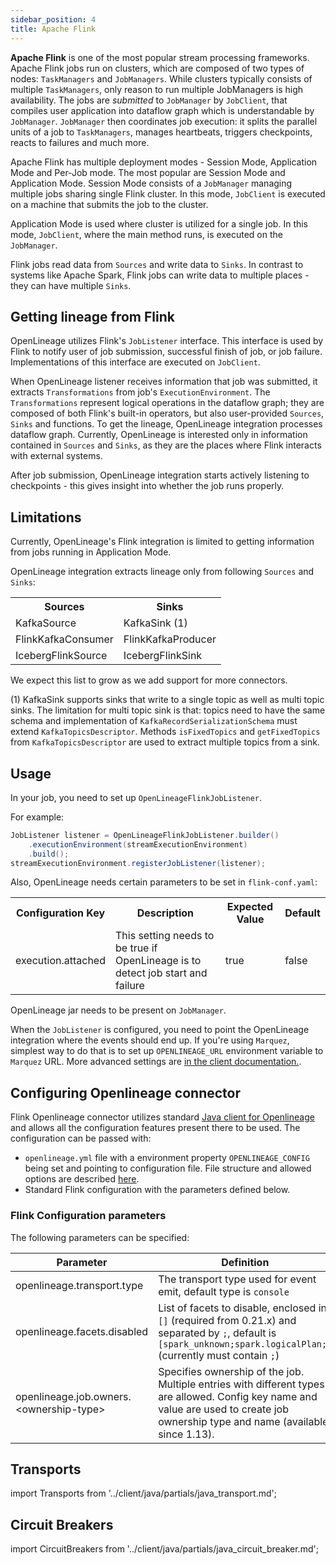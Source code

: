 ```yaml
---
sidebar_position: 4
title: Apache Flink
---
```



**Apache Flink** is one of the most popular stream processing frameworks. Apache Flink jobs run on clusters, 
which are composed of two types of nodes: `TaskManagers` and `JobManagers`. While clusters typically consists of 
multiple `TaskManagers`, only reason to run multiple JobManagers is high availability. The jobs are _submitted_
to `JobManager` by `JobClient`, that compiles user application into dataflow graph which is understandable by `JobManager`. 
`JobManager` then coordinates job execution: it splits the parallel units of a job
to `TaskManagers`, manages heartbeats, triggers checkpoints, reacts to failures and much more.

Apache Flink has multiple deployment modes - Session Mode, Application Mode and Per-Job mode. The most popular
are Session Mode and Application Mode. Session Mode consists of a `JobManager` managing multiple jobs sharing single
Flink cluster. In this mode, `JobClient` is executed on a machine that submits the job to the cluster.

Application Mode is used where cluster is utilized for a single job. In this mode, `JobClient`, where the main method runs,
is executed on the `JobManager`.

Flink jobs read data from `Sources` and write data to `Sinks`. In contrast to systems like Apache Spark, Flink jobs can write 
data to multiple places - they can have multiple `Sinks`.

## Getting lineage from Flink

OpenLineage utilizes Flink's `JobListener` interface. This interface is used by Flink to notify user of job submission,
successful finish of job, or job failure. Implementations of this interface are executed on `JobClient`. 

When OpenLineage listener receives information that job was submitted, it extracts `Transformations` from job's 
`ExecutionEnvironment`. The `Transformations` represent logical operations in the dataflow graph; they are composed
of both Flink's built-in operators, but also user-provided `Sources`, `Sinks` and functions. To get the lineage,
OpenLineage integration processes dataflow graph. Currently, OpenLineage is interested only in information contained 
in `Sources` and `Sinks`, as they are the places where Flink interacts with external systems. 

After job submission, OpenLineage integration starts actively listening to checkpoints - this gives insight into 
whether the job runs properly.

## Limitations

Currently, OpenLineage's Flink integration is limited to getting information from jobs running in Application Mode.

OpenLineage integration extracts lineage only from following `Sources` and `Sinks`:

<table>
  <tbody>
    <tr>
      <th>Sources</th>
      <th>Sinks</th>
    </tr>
    <tr>
      <td>KafkaSource</td>
      <td>KafkaSink (1)</td>
    </tr>
    <tr>
      <td>FlinkKafkaConsumer</td>
      <td>FlinkKafkaProducer</td>
    </tr>
    <tr>
      <td>IcebergFlinkSource</td>
      <td>IcebergFlinkSink</td>
    </tr>
  </tbody>
</table>

We expect this list to grow as we add support for more connectors.

(1) KafkaSink supports sinks that write to a single topic as well as multi topic sinks. The 
limitation for multi topic sink is that: topics need to have the same schema and implementation
of `KafkaRecordSerializationSchema` must extend `KafkaTopicsDescriptor`. 
Methods `isFixedTopics` and `getFixedTopics` from `KafkaTopicsDescriptor` are used to extract multiple topics 
from a sink. 

## Usage

In your job, you need to set up `OpenLineageFlinkJobListener`.

For example:
```java
JobListener listener = OpenLineageFlinkJobListener.builder()
    .executionEnvironment(streamExecutionEnvironment)
    .build();
streamExecutionEnvironment.registerJobListener(listener);
```

Also, OpenLineage needs certain parameters to be set in `flink-conf.yaml`:

<table>
  <tbody>
<tr>
  <th>Configuration Key</th>
  <th>Description</th>
  <th>Expected Value</th>
  <th>Default</th>
</tr>
<tr>
  <td>execution.attached</td>
  <td>This setting needs to be true if OpenLineage is to detect job start and failure</td>
  <td>true</td>
  <td>false</td>
</tr>
  </tbody>
</table>

OpenLineage jar needs to be present on `JobManager`.

When the `JobListener` is configured, you need to point the OpenLineage integration where the events should end up. 
If you're using `Marquez`, simplest way to do that is to set up `OPENLINEAGE_URL` environment
variable to `Marquez` URL. More advanced settings are [in the client documentation.](../client/java/java.md).

## Configuring Openlineage connector

Flink Openlineage connector utilizes standard [Java client for Openlineage](https://github.com/OpenLineage/OpenLineage/tree/main/client/java)
and allows all the configuration features present there to be used. The configuration can be passed with:
 * `openlineage.yml` file with a environment property `OPENLINEAGE_CONFIG` being set and pointing to configuration file. File structure and allowed options are described [here](https://github.com/OpenLineage/OpenLineage/tree/main/client/java#configuration).
 * Standard Flink configuration with the parameters defined below.

### Flink Configuration parameters

The following parameters can be specified:

| Parameter                                | Definition                                                                                                                                                                          | Example                                 |
|------------------------------------------|-------------------------------------------------------------------------------------------------------------------------------------------------------------------------------------|-----------------------------------------|
| openlineage.transport.type               | The transport type used for event emit, default type is `console`                                                                                                                   | http                                    |
| openlineage.facets.disabled              | List of facets to disable, enclosed in `[]` (required from 0.21.x) and separated by `;`, default is `[spark_unknown;spark.logicalPlan;]` (currently must contain `;`)               | \[some_facet1;some_facet1\]             |
| openlineage.job.owners.<ownership-type\> | Specifies ownership of the job. Multiple entries with different types are allowed. Config key name and value are used to create job ownership type and name (available since 1.13). | openlineage.job.owners.team="Some Team" |

## Transports

import Transports from '../client/java/partials/java_transport.md';

<Transports/>

## Circuit Breakers

import CircuitBreakers from '../client/java/partials/java_circuit_breaker.md';

<CircuitBreakers/>

